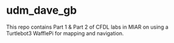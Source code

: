 # udm_dave_gb
This repo contains Part 1 &amp; Part 2 of CFDL labs in MIAR on using a Turtlebot3 WafflePi for mapping and navigation.
